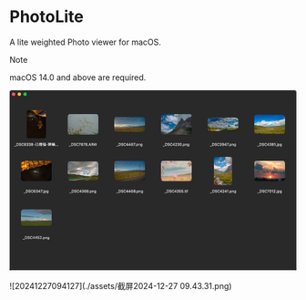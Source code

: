 # PhotoLite



A lite weighted Photo viewer for macOS.

> [!NOTE]
>
> macOS 14.0 and above are required.

<img src="./assets/20241227094127.jpg" alt="20241227094127" style="zoom:67%;" />

![20241227094127](./assets/截屏2024-12-27 09.43.31.png)